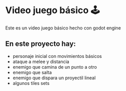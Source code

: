 # Video juego básico 🕹️

Este es un video juego básico hecho con godot engine

## En este proyecto hay:
* personaje inicial con movimientos básicos
* ataque a melee y distancia
* enemigo que camina de un punto a otro
* enemigo que salta
* enemigo que dispara un proyectil lineal
* algunos tiles sets
